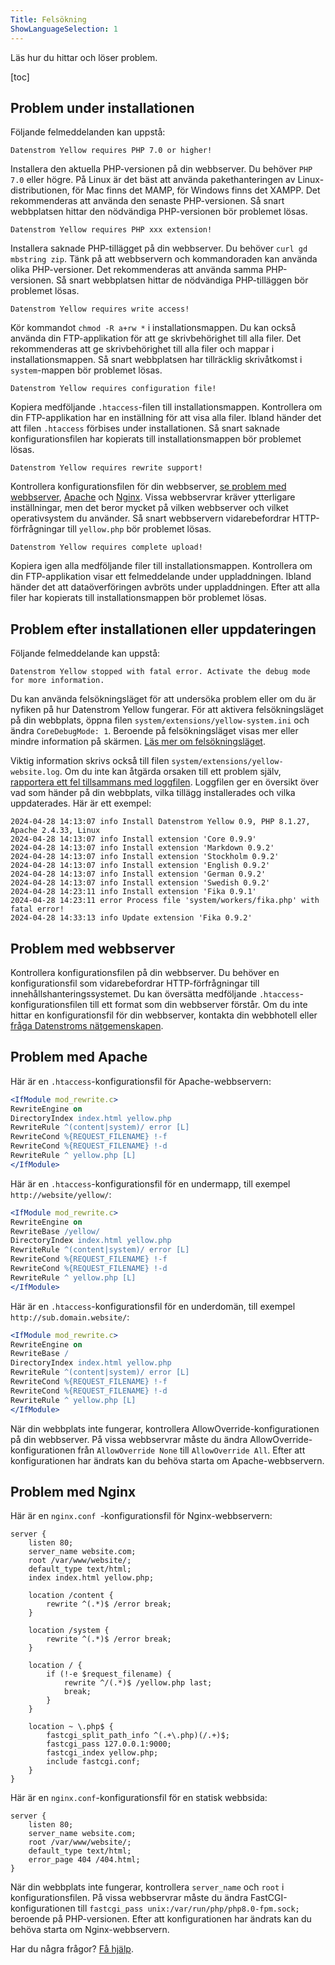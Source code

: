 ```yaml
---
Title: Felsökning
ShowLanguageSelection: 1
---
```

Läs hur du hittar och löser problem.

[toc]

## Problem under installationen

Följande felmeddelanden kan uppstå:

```
Datenstrom Yellow requires PHP 7.0 or higher!
```

Installera den aktuella PHP-versionen på din webbserver. Du behöver `PHP 7.0` eller högre. På Linux är det bäst att använda pakethanteringen av Linux-distributionen, för Mac finns det MAMP, för Windows finns det XAMPP. Det rekommenderas att använda den senaste PHP-versionen. Så snart webbplatsen hittar den nödvändiga PHP-versionen bör problemet lösas.

```
Datenstrom Yellow requires PHP xxx extension!
```

Installera saknade PHP-tillägget på din webbserver. Du behöver `curl gd mbstring zip`. Tänk på att webbservern och kommandoraden kan använda olika PHP-versioner. Det rekommenderas att använda samma PHP-versionen. Så snart webbplatsen hittar de nödvändiga PHP-tilläggen bör problemet lösas.

```
Datenstrom Yellow requires write access!
```

Kör kommandot `chmod -R a+rw *` i installationsmappen. Du kan också använda din FTP-applikation för att ge skrivbehörighet till alla filer. Det rekommenderas att ge skrivbehörighet till alla filer och mappar i installationsmappen. Så snart webbplatsen har tillräcklig skrivåtkomst i `system`-mappen bör problemet lösas.

```
Datenstrom Yellow requires configuration file!
```

Kopiera medföljande `.htaccess`-filen till installationsmappen. Kontrollera om din FTP-applikation har en inställning för att visa alla filer. Ibland händer det att filen `.htaccess` förbises under installationen. Så snart saknade konfigurationsfilen har kopierats till installationsmappen bör problemet lösas.

```
Datenstrom Yellow requires rewrite support!
```

Kontrollera konfigurationsfilen för din webbserver, [se problem med webbserver](#problem-med-webbserver), [Apache](#problem-med-apache) och [Nginx](#problem-med-nginx). Vissa webbservrar kräver ytterligare inställningar, men det beror mycket på vilken webbserver och vilket operativsystem du använder. Så snart webbservern vidarebefordrar HTTP-förfrågningar till `yellow.php` bör problemet lösas.

```
Datenstrom Yellow requires complete upload!
```

Kopiera igen alla medföljande filer till installationsmappen. Kontrollera om din FTP-applikation visar ett felmeddelande under uppladdningen. Ibland händer det att dataöverföringen avbröts under uppladdningen. Efter att alla filer har kopierats till installationsmappen bör problemet lösas.

## Problem efter installationen eller uppdateringen

Följande felmeddelande kan uppstå:

```
Datenstrom Yellow stopped with fatal error. Activate the debug mode for more information.
```

Du kan använda felsökningsläget för att undersöka problem eller om du är nyfiken på hur Datenstrom Yellow fungerar. För att aktivera felsökningsläget på din webbplats, öppna filen `system/extensions/yellow-system.ini` och ändra `CoreDebugMode: 1`. Beroende på felsökningsläget visas mer eller mindre information på skärmen. [Läs mer om felsökningsläget](api-for-developers#felsökningsläge).

Viktig information skrivs också till filen `system/extensions/yellow-website.log`. Om du inte kan åtgärda orsaken till ett problem själv, [rapportera ett fel tillsammans med loggfilen](contributing-guidelines). Loggfilen ger en översikt över vad som händer på din webbplats, vilka tillägg installerades och vilka uppdaterades. Här är ett exempel:

```
2024-04-28 14:13:07 info Install Datenstrom Yellow 0.9, PHP 8.1.27, Apache 2.4.33, Linux
2024-04-28 14:13:07 info Install extension 'Core 0.9.9'
2024-04-28 14:13:07 info Install extension 'Markdown 0.9.2'
2024-04-28 14:13:07 info Install extension 'Stockholm 0.9.2'
2024-04-28 14:13:07 info Install extension 'English 0.9.2'
2024-04-28 14:13:07 info Install extension 'German 0.9.2'
2024-04-28 14:13:07 info Install extension 'Swedish 0.9.2'
2024-04-28 14:23:11 info Install extension 'Fika 0.9.1'
2024-04-28 14:23:11 error Process file 'system/workers/fika.php' with fatal error!
2024-04-28 14:33:13 info Update extension 'Fika 0.9.2'
```

## Problem med webbserver

Kontrollera konfigurationsfilen på din webbserver. Du behöver en konfigurationsfil som vidarebefordrar HTTP-förfrågningar till innehållshanteringssystemet. Du kan översätta medföljande `.htaccess`-konfigurationsfilen till ett format som din webbserver förstår. Om du inte hittar en konfigurationsfil för din webbserver, kontakta din webbhotell eller [fråga Datenstroms nätgemenskapen](contributing-guidelines).

## Problem med Apache

Här är en `.htaccess`-konfigurationsfil för Apache-webbservern:

``` apache
<IfModule mod_rewrite.c>
RewriteEngine on
DirectoryIndex index.html yellow.php
RewriteRule ^(content|system)/ error [L]
RewriteCond %{REQUEST_FILENAME} !-f
RewriteCond %{REQUEST_FILENAME} !-d
RewriteRule ^ yellow.php [L]
</IfModule>
```

Här är en `.htaccess`-konfigurationsfil för en undermapp, till exempel `http://website/yellow/`:

``` apache
<IfModule mod_rewrite.c>
RewriteEngine on
RewriteBase /yellow/
DirectoryIndex index.html yellow.php
RewriteRule ^(content|system)/ error [L]
RewriteCond %{REQUEST_FILENAME} !-f
RewriteCond %{REQUEST_FILENAME} !-d
RewriteRule ^ yellow.php [L]
</IfModule>
```

Här är en `.htaccess`-konfigurationsfil för en underdomän, till exempel `http://sub.domain.website/`:

``` apache
<IfModule mod_rewrite.c>
RewriteEngine on
RewriteBase /
DirectoryIndex index.html yellow.php
RewriteRule ^(content|system)/ error [L]
RewriteCond %{REQUEST_FILENAME} !-f
RewriteCond %{REQUEST_FILENAME} !-d
RewriteRule ^ yellow.php [L]
</IfModule>
```

När din webbplats inte fungerar, kontrollera AllowOverride-konfigurationen på din webbserver. På vissa webbservrar måste du ändra AllowOverride-konfigurationen från `AllowOverride None` till `AllowOverride All`. Efter att konfigurationen har ändrats kan du behöva starta om Apache-webbservern.

## Problem med Nginx

Här är en `nginx.conf `-konfigurationsfil för Nginx-webbservern:

``` nginx
server {
    listen 80;
    server_name website.com;
    root /var/www/website/;
    default_type text/html;
    index index.html yellow.php;

    location /content {
        rewrite ^(.*)$ /error break;
    }

    location /system {
        rewrite ^(.*)$ /error break;
    }

    location / {
        if (!-e $request_filename) {
            rewrite ^/(.*)$ /yellow.php last;
            break;
        }
    }

    location ~ \.php$ {
        fastcgi_split_path_info ^(.+\.php)(/.+)$;
        fastcgi_pass 127.0.0.1:9000;
        fastcgi_index yellow.php;
        include fastcgi.conf;
    }
}
```

Här är en `nginx.conf`-konfigurationsfil för en statisk webbsida:

``` nginx
server {
    listen 80;
    server_name website.com;
    root /var/www/website/;
    default_type text/html;
    error_page 404 /404.html;
}
```

När din webbplats inte fungerar, kontrollera `server_name` och `root` i konfigurationsfilen. På vissa webbservrar måste du ändra FastCGI-konfigurationen till `fastcgi_pass unix:/var/run/php/php8.0-fpm.sock;` beroende på PHP-versionen. Efter att konfigurationen har ändrats kan du behöva starta om Nginx-webbservern.

Har du några frågor? [Få hjälp](.).
